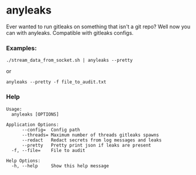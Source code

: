 # anyleaks

Ever wanted to run gitleaks on something that isn't a git repo? Well now you can with anyleaks. Compatible with gitleaks configs.
### Examples:
```
./stream_data_from_socket.sh | anyleaks --pretty
```
or 
```
anyleaks --pretty -f file_to_audit.txt
```

### Help
```
Usage:
  anyleaks [OPTIONS]

Application Options:
      --config=  Config path
      --threads= Maximum number of threads gitleaks spawns
      --redact   Redact secrets from log messages and leaks
      --pretty   Pretty print json if leaks are present
  -f, --file=    File to audit

Help Options:
  -h, --help     Show this help message
```
